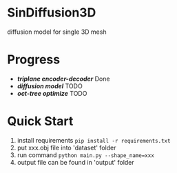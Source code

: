 # SinDiffusion3D
diffusion model for single 3D mesh

# Progress
- ***triplane encoder-decoder*** Done
- ***diffusion model*** TODO
- ***oct-tree optimize*** TODO

#  Quick Start
1. install requirements ```pip install -r requirements.txt```
2. put xxx.obj file into 'dataset' folder
3. run command ```python main.py --shape_name=xxx```
4. output file can be found in 'output' folder
